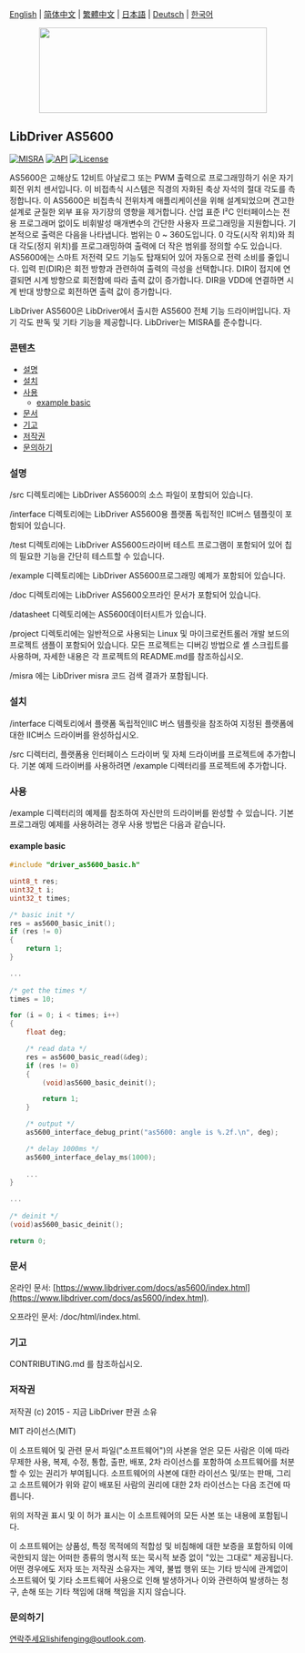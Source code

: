 [English](/README.md) | [ 简体中文](/README_zh-Hans.md) | [繁體中文](/README_zh-Hant.md) | [日本語](/README_ja.md) | [Deutsch](/README_de.md) | [한국어](/README_ko.md)

<div align=center>
<img src="/doc/image/logo.svg" width="400" height="150"/>
</div>

## LibDriver AS5600

[![MISRA](https://img.shields.io/badge/misra-compliant-brightgreen.svg)](/misra/README.md) [![API](https://img.shields.io/badge/api-reference-blue.svg)](https://www.libdriver.com/docs/as5600/index.html) [![License](https://img.shields.io/badge/license-MIT-brightgreen.svg)](/LICENSE)

AS5600은 고해상도 12비트 아날로그 또는 PWM 출력으로 프로그래밍하기 쉬운 자기 회전 위치 센서입니다. 이 비접촉식 시스템은 직경의 자화된 축상 자석의 절대 각도를 측정합니다. 이 AS5600은 비접촉식 전위차계 애플리케이션을 위해 설계되었으며 견고한 설계로 균질한 외부 표유 자기장의 영향을 제거합니다. 산업 표준 I²C 인터페이스는 전용 프로그래머 없이도 비휘발성 매개변수의 간단한 사용자 프로그래밍을 지원합니다. 기본적으로 출력은 다음을 나타냅니다. 범위는 0 ~ 360도입니다. 0 각도(시작 위치)와 최대 각도(정지 위치)를 프로그래밍하여 출력에 더 작은 범위를 정의할 수도 있습니다. AS5600에는 스마트 저전력 모드 기능도 탑재되어 있어 자동으로 전력 소비를 줄입니다. 입력 핀(DIR)은 회전 방향과 관련하여 출력의 극성을 선택합니다. DIR이 접지에 연결되면 시계 방향으로 회전함에 따라 출력 값이 증가합니다. DIR을 VDD에 연결하면 시계 반대 방향으로 회전하면 출력 값이 증가합니다.

LibDriver AS5600은 LibDriver에서 출시한 AS5600 전체 기능 드라이버입니다. 자기 각도 판독 및 기타 기능을 제공합니다. LibDriver는 MISRA를 준수합니다.

### 콘텐츠

  - [설명](#설명)
  - [설치](#설치)
  - [사용](#사용)
    - [example basic](#example-basic)
  - [문서](#문서)
  - [기고](#기고)
  - [저작권](#저작권)
  - [문의하기](#문의하기)

### 설명

/src 디렉토리에는 LibDriver AS5600의 소스 파일이 포함되어 있습니다.

/interface 디렉토리에는 LibDriver AS5600용 플랫폼 독립적인 IIC버스 템플릿이 포함되어 있습니다.

/test 디렉토리에는 LibDriver AS5600드라이버 테스트 프로그램이 포함되어 있어 칩의 필요한 기능을 간단히 테스트할 수 있습니다.

/example 디렉토리에는 LibDriver AS5600프로그래밍 예제가 포함되어 있습니다.

/doc 디렉토리에는 LibDriver AS5600오프라인 문서가 포함되어 있습니다.

/datasheet 디렉토리에는 AS5600데이터시트가 있습니다.

/project 디렉토리에는 일반적으로 사용되는 Linux 및 마이크로컨트롤러 개발 보드의 프로젝트 샘플이 포함되어 있습니다. 모든 프로젝트는 디버깅 방법으로 셸 스크립트를 사용하며, 자세한 내용은 각 프로젝트의 README.md를 참조하십시오.

/misra 에는 LibDriver misra 코드 검색 결과가 포함됩니다.

### 설치

/interface 디렉토리에서 플랫폼 독립적인IIC 버스 템플릿을 참조하여 지정된 플랫폼에 대한 IIC버스 드라이버를 완성하십시오.

/src 디렉터리, 플랫폼용 인터페이스 드라이버 및 자체 드라이버를 프로젝트에 추가합니다. 기본 예제 드라이버를 사용하려면 /example 디렉터리를 프로젝트에 추가합니다.

### 사용

/example 디렉터리의 예제를 참조하여 자신만의 드라이버를 완성할 수 있습니다. 기본 프로그래밍 예제를 사용하려는 경우 사용 방법은 다음과 같습니다.

#### example basic

```C
#include "driver_as5600_basic.h"

uint8_t res;
uint32_t i;
uint32_t times;

/* basic init */
res = as5600_basic_init();
if (res != 0)
{
    return 1;
}

...
    
/* get the times */
times = 10;

for (i = 0; i < times; i++)
{
    float deg;

    /* read data */
    res = as5600_basic_read(&deg);
    if (res != 0)
    {
        (void)as5600_basic_deinit();

        return 1;
    }

    /* output */
    as5600_interface_debug_print("as5600: angle is %.2f.\n", deg);

    /* delay 1000ms */
    as5600_interface_delay_ms(1000);
    
    ...
}

...
    
/* deinit */
(void)as5600_basic_deinit();

return 0;
```

### 문서

온라인 문서: [https://www.libdriver.com/docs/as5600/index.html](https://www.libdriver.com/docs/as5600/index.html).

오프라인 문서: /doc/html/index.html.

### 기고

CONTRIBUTING.md 를 참조하십시오.

### 저작권

저작권 (c) 2015 - 지금 LibDriver 판권 소유

MIT 라이선스(MIT)

이 소프트웨어 및 관련 문서 파일("소프트웨어")의 사본을 얻은 모든 사람은 이에 따라 무제한 사용, 복제, 수정, 통합, 출판, 배포, 2차 라이선스를 포함하여 소프트웨어를 처분할 수 있는 권리가 부여됩니다. 소프트웨어의 사본에 대한 라이선스 및/또는 판매, 그리고 소프트웨어가 위와 같이 배포된 사람의 권리에 대한 2차 라이선스는 다음 조건에 따릅니다.

위의 저작권 표시 및 이 허가 표시는 이 소프트웨어의 모든 사본 또는 내용에 포함됩니다.

이 소프트웨어는 상품성, 특정 목적에의 적합성 및 비침해에 대한 보증을 포함하되 이에 국한되지 않는 어떠한 종류의 명시적 또는 묵시적 보증 없이 "있는 그대로" 제공됩니다. 어떤 경우에도 저자 또는 저작권 소유자는 계약, 불법 행위 또는 기타 방식에 관계없이 소프트웨어 및 기타 소프트웨어 사용으로 인해 발생하거나 이와 관련하여 발생하는 청구, 손해 또는 기타 책임에 대해 책임을 지지 않습니다.

### 문의하기

연락주세요lishifenging@outlook.com.